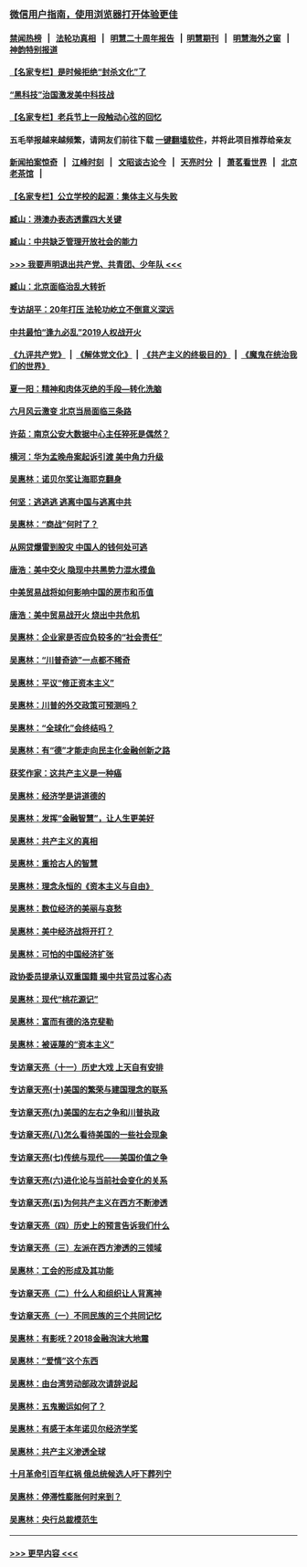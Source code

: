 ### [微信用户指南，使用浏览器打开体验更佳](https://github.com/gfw-breaker/banned-news1/blob/master/indexes/wechat-guide.md?t=0)
#### [禁闻热榜](热点新闻.md?t=0)  &nbsp;&nbsp;|&nbsp;&nbsp; [法轮功真相](https://github.com/gfw-breaker/truth/blob/master/README.md?t=0) &nbsp;&nbsp;|&nbsp;&nbsp; [明慧二十周年报告](https://github.com/gfw-breaker/mh-reports/blob/master/README.md?t=0) &nbsp;&nbsp;|&nbsp;&nbsp;[明慧期刊](https://github.com/gfw-breaker/mh-qikan) &nbsp;&nbsp;|&nbsp;&nbsp; [明慧海外之窗](https://github.com/gfw-breaker/mh-news/blob/master/README.md?t=0) &nbsp;&nbsp;|&nbsp;&nbsp; [神韵特别报道](https://github.com/gfw-breaker/mh-news/blob/master/shenyun.md?t=0)
#### [【名家专栏】是时候拒绝“封杀文化”了](../pages/nsc423/n11814093.md?t=02140033) 
#### [“黑科技”治国激发美中科技战](../pages/nsc423/n11638056.md?t=02140033) 
#### [【名家专栏】老兵节上一段触动心弦的回忆](../pages/nsc423/n11646016.md?t=02140033) 
#### 五毛举报越来越频繁，请网友们前往下载 [一键翻墙软件](https://github.com/gfw-breaker/ssr-accounts)，并将此项目推荐给亲友
#### [新闻拍案惊奇](https://github.com/gfw-breaker/banned-news1/blob/master/pages/link4.md) &nbsp;&nbsp;|&nbsp;&nbsp; [江峰时刻](https://github.com/gfw-breaker/banned-news1/blob/master/pages/link4.md) &nbsp;&nbsp;|&nbsp;&nbsp; [文昭谈古论今](https://github.com/gfw-breaker/banned-news1/blob/master/pages/link4.md) &nbsp;&nbsp;|&nbsp;&nbsp; [天亮时分](https://github.com/gfw-breaker/banned-news1/blob/master/pages/link4.md) &nbsp;&nbsp;|&nbsp;&nbsp; [萧茗看世界](https://github.com/gfw-breaker/banned-news1/blob/master/pages/link4.md) &nbsp;&nbsp;|&nbsp;&nbsp; [北京老茶馆](https://github.com/gfw-breaker/banned-news1/blob/master/pages/link4.md) &nbsp;&nbsp;|&nbsp;&nbsp; 
#### [【名家专栏】公立学校的起源：集体主义与失败](../pages/nsc423/n11601833.md?t=02140033) 
#### [臧山：港澳办表态透露四大关键](../pages/nsc423/n11421628.md?t=02140033) 
#### [臧山：中共缺乏管理开放社会的能力](../pages/nsc423/n11407457.md?t=02140033) 
#### [>>> 我要声明退出共产党、共青团、少年队 <<<](https://github.com/begood0513/goodnews/blob/master/quit/letter.md) 
#### [臧山：北京面临治乱大转折](../pages/nsc423/n11406895.md?t=02140033) 
#### [专访胡平：20年打压 法轮功屹立不倒意义深远](../pages/nsc423/n11398800.md?t=02140033) 
#### [中共最怕“逢九必乱”2019人权战开火](../pages/nsc423/n11385248.md?t=02140033) 
#### [《九评共产党》](https://github.com/begood0513/9ping.md/blob/master/README.md) &nbsp;|&nbsp; [《解体党文化》](../../../../jtdwh.md/blob/master/README.md)  &nbsp;|&nbsp; [《共产主义的终极目的》](../../../../gczydzjmd.md/blob/master/README.md) &nbsp;|&nbsp; [《魔鬼在统治我们的世界》](../../../../mgztzwmdsj.md/blob/master/README.md) 
#### [夏一阳：精神和肉体灭绝的手段—转化洗脑](../pages/nsc423/n11368250.md?t=02140033) 
#### [六月风云激变 北京当局面临三条路](../pages/nsc423/n11313668.md?t=02140033) 
#### [许茹：南京公安大数据中心主任猝死是偶然？](../pages/nsc423/n11064744.md?t=02140033) 
#### [横河：华为孟晚舟案起诉引渡 美中角力升级](../pages/nsc423/n11027230.md?t=02140033) 
#### [吴惠林：诺贝尔奖让海耶克翻身](../pages/nsc423/n10890049.md?t=02140033) 
#### [何坚：逃逃逃 逃离中国与逃离中共](../pages/nsc423/n10592891.md?t=02140033) 
#### [吴惠林：“商战”何时了？](../pages/nsc423/n10573558.md?t=02140033) 
#### [从网贷爆雷到股灾 中国人的钱何处可逃](../pages/nsc423/n10572800.md?t=02140033) 
#### [唐浩：美中交火 隐现中共黑势力混水摸鱼](../pages/nsc423/n10544040.md?t=02140033) 
#### [中美贸易战将如何影响中国的房市和币值](../pages/nsc423/n10543697.md?t=02140033) 
#### [唐浩：美中贸易战开火 烧出中共危机](../pages/nsc423/n10540126.md?t=02140033) 
#### [吴惠林：企业家是否应负较多的“社会责任”](../pages/nsc423/n10535022.md?t=02140033) 
#### [吴惠林：“川普奇迹”一点都不稀奇](../pages/nsc423/n10512808.md?t=02140033) 
#### [吴惠林：平议“修正资本主义”](../pages/nsc423/n10495724.md?t=02140033) 
#### [吴惠林：川普的外交政策可预测吗？](../pages/nsc423/n10462387.md?t=02140033) 
#### [吴惠林：“全球化”会终结吗？](../pages/nsc423/n10452838.md?t=02140033) 
#### [吴惠林：有“德”才能走向民主化金融创新之路](../pages/nsc423/n10432292.md?t=02140033) 
#### [获奖作家：这共产主义是一种癌](../pages/nsc423/n10431541.md?t=02140033) 
#### [吴惠林：经济学是讲道德的](../pages/nsc423/n10398014.md?t=02140033) 
#### [吴惠林：发挥“金融智慧”，让人生更美好](../pages/nsc423/n10375019.md?t=02140033) 
#### [吴惠林：共产主义的真相](../pages/nsc423/n10351394.md?t=02140033) 
#### [吴惠林：重拾古人的智慧](../pages/nsc423/n10337691.md?t=02140033) 
#### [吴惠林：理念永恒的《资本主义与自由》](../pages/nsc423/n10316274.md?t=02140033) 
#### [吴惠林：数位经济的美丽与哀愁](../pages/nsc423/n10292946.md?t=02140033) 
#### [吴惠林：美中经济战将开打？](../pages/nsc423/n10258825.md?t=02140033) 
#### [吴惠林：可怕的中国经济扩张](../pages/nsc423/n10219147.md?t=02140033) 
#### [政协委员提承认双重国籍 揭中共官员过客心态](../pages/nsc423/n10208809.md?t=02140033) 
#### [吴惠林：现代“桃花源记”](../pages/nsc423/n10185234.md?t=02140033) 
#### [吴惠林：富而有德的洛克斐勒](../pages/nsc423/n10142264.md?t=02140033) 
#### [吴惠林：被诬蔑的“资本主义”](../pages/nsc423/n10124816.md?t=02140033) 
#### [专访章天亮（十一）历史大戏 上天自有安排](../pages/nsc423/n10094905.md?t=02140033) 
#### [专访章天亮(十)美国的繁荣与建国理念的联系](../pages/nsc423/n10094899.md?t=02140033) 
#### [专访章天亮(九)美国的左右之争和川普执政](../pages/nsc423/n10094889.md?t=02140033) 
#### [专访章天亮(八)怎么看待美国的一些社会现象](../pages/nsc423/n10094857.md?t=02140033) 
#### [专访章天亮(七)传统与现代——美国价值之争](../pages/nsc423/n10093140.md?t=02140033) 
#### [专访章天亮(六)进化论与当前社会变化的关系](../pages/nsc423/n10092036.md?t=02140033) 
#### [专访章天亮(五)为何共产主义在西方不断渗透](../pages/nsc423/n10083620.md?t=02140033) 
#### [专访章天亮（四）历史上的预言告诉我们什么](../pages/nsc423/n10083606.md?t=02140033) 
#### [专访章天亮（三）左派在西方渗透的三领域](../pages/nsc423/n10081115.md?t=02140033) 
#### [吴惠林：工会的形成及其功能](../pages/nsc423/n10080633.md?t=02140033) 
#### [专访章天亮（二）什么人和组织让人背离神](../pages/nsc423/n10076637.md?t=02140033) 
#### [专访章天亮（一）不同民族的三个共同记忆](../pages/nsc423/n10074188.md?t=02140033) 
#### [吴惠林：有影呒？2018金融泡沫大地震](../pages/nsc423/n10040534.md?t=02140033) 
#### [吴惠林：“爱情”这个东西](../pages/nsc423/n10019423.md?t=02140033) 
#### [吴惠林：由台湾劳动部政次请辞说起](../pages/nsc423/n9979679.md?t=02140033) 
#### [吴惠林：五鬼搬运如何了？](../pages/nsc423/n9925338.md?t=02140033) 
#### [吴惠林：有感于本年诺贝尔经济学奖](../pages/nsc423/n9871883.md?t=02140033) 
#### [吴惠林：共产主义渗透全球](../pages/nsc423/n9812748.md?t=02140033) 
#### [十月革命引百年红祸 俄总统候选人吁下葬列宁](../pages/nsc423/n9810182.md?t=02140033) 
#### [吴惠林：停滞性膨胀何时来到？](../pages/nsc423/n9764136.md?t=02140033) 
#### [吴惠林：央行总裁模范生](../pages/nsc423/n9728134.md?t=02140033) 

----
#### [ >>> 更早内容 <<< ](../indexes/nsc423-earlier.md)
